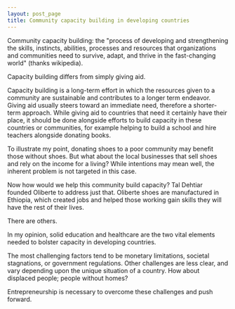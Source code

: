 ```yaml
---
layout: post_page
title: Community capacity building in developing countries
---
```


Community capacity building: the "process of developing and strengthening the skills, instincts, abilities, processes and resources that organizations and communities need to survive, adapt, and thrive in the fast-changing world" (thanks wikipedia).

  
Capacity building differs from simply giving aid. 

Capacity building is a long-term effort in which the resources given to a community are sustainable and contributes to a longer term endeavor. Giving aid usually steers toward an immediate need, therefore a shorter-term approach. While giving aid to countries that need it certainly have their place, it should be done alongside efforts to build capacity in these countries or communities, for example helping to build a school and hire teachers alongside donating books.

  
To illustrate my point, donating shoes to a poor community may benefit those without shoes. But what about the local businesses that sell shoes and rely on the income for a living? While intentions may mean well, the inherent problem is not targeted in this case.

Now how would we help this community build capacity? Tal Dehtiar founded Oliberte to address just that. Oliberte shoes are manufactured in Ethiopia, which created jobs and helped those working gain skills they will have the rest of their lives. 

There are others.

  
In my opinion, solid education and healthcare are the two vital elements needed to bolster capacity in developing countries. 

The most challenging factors tend to be monetary limitations, societal stagnations, or government regulations. Other challenges are less clear, and vary depending upon the unique situation of a country. How about displaced people; people without homes?

Entrepreneurship is necessary to overcome these challenges and push forward.
